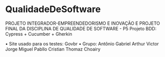 # QualidadeDeSoftware
PROJETO INTEGRADOR-EMPREENDEDORISMO E INOVAÇÃO E PROJETO FINAL DA DISCIPLINA DE QUALIDADE DE SOFTWARE - P5 Projeto BDD: Cypress + Cucumber + Gherkin

•	Site usado para os testes: Govbr
•	Grupo: 
Antônio Gabriel
Arthur Victor
Jorge Miguel
Pabllo Cristian
Thomaz Choairy
